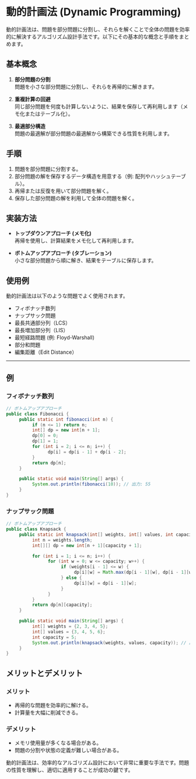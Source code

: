 # 動的計画法 (Dynamic Programming)

動的計画法は、問題を部分問題に分割し、それらを解くことで全体の問題を効率的に解決するアルゴリズム設計手法です。以下にその基本的な概念と手順をまとめます。

## 基本概念
1. **部分問題の分割**  
    問題を小さな部分問題に分割し、それらを再帰的に解きます。

2. **重複計算の回避**  
    同じ部分問題を何度も計算しないように、結果を保存して再利用します（メモ化またはテーブル化）。

3. **最適部分構造**  
    問題の最適解が部分問題の最適解から構築できる性質を利用します。

## 手順
1. 問題を部分問題に分割する。
2. 部分問題の解を保存するデータ構造を用意する（例: 配列やハッシュテーブル）。
3. 再帰または反復を用いて部分問題を解く。
4. 保存した部分問題の解を利用して全体の問題を解く。

## 実装方法
- **トップダウンアプローチ (メモ化)**  
  再帰を使用し、計算結果をメモ化して再利用します。

- **ボトムアップアプローチ (タブレーション)**  
  小さな部分問題から順に解き、結果をテーブルに保存します。

## 使用例
動的計画法は以下のような問題でよく使用されます。

- フィボナッチ数列
- ナップサック問題
- 最長共通部分列（LCS）
- 最長増加部分列（LIS）
- 最短経路問題 (例: Floyd-Warshall)
- 部分和問題
- 編集距離（Edit Distance）

---


## 例
### フィボナッチ数列
```java
// ボトムアップアプローチ
public class Fibonacci {
     public static int fibonacci(int n) {
          if (n <= 1) return n;
          int[] dp = new int[n + 1];
          dp[0] = 0;
          dp[1] = 1;
          for (int i = 2; i <= n; i++) {
                dp[i] = dp[i - 1] + dp[i - 2];
          }
          return dp[n];
     }

     public static void main(String[] args) {
          System.out.println(fibonacci(10)); // 出力: 55
     }
}
```

### ナップサック問題
```java
// ボトムアップアプローチ
public class Knapsack {
     public static int knapsack(int[] weights, int[] values, int capacity) {
          int n = weights.length;
          int[][] dp = new int[n + 1][capacity + 1];

          for (int i = 1; i <= n; i++) {
                for (int w = 0; w <= capacity; w++) {
                     if (weights[i - 1] <= w) {
                          dp[i][w] = Math.max(dp[i - 1][w], dp[i - 1][w - weights[i - 1]] + values[i - 1]);
                     } else {
                          dp[i][w] = dp[i - 1][w];
                     }
                }
          }
          return dp[n][capacity];
     }

     public static void main(String[] args) {
          int[] weights = {2, 3, 4, 5};
          int[] values = {3, 4, 5, 6};
          int capacity = 5;
          System.out.println(knapsack(weights, values, capacity)); // 出力: 7
     }
}
```

## メリットとデメリット
### メリット
- 再帰的な問題を効率的に解ける。
- 計算量を大幅に削減できる。

### デメリット
- メモリ使用量が多くなる場合がある。
- 問題の分割や状態の定義が難しい場合がある。

動的計画法は、効率的なアルゴリズム設計において非常に重要な手法です。問題の性質を理解し、適切に適用することが成功の鍵です。